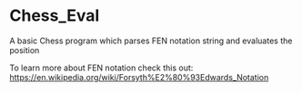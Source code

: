 # Chess_Eval
A basic Chess program which parses FEN notation string and evaluates the position


To learn more about FEN notation check this out:
https://en.wikipedia.org/wiki/Forsyth%E2%80%93Edwards_Notation
